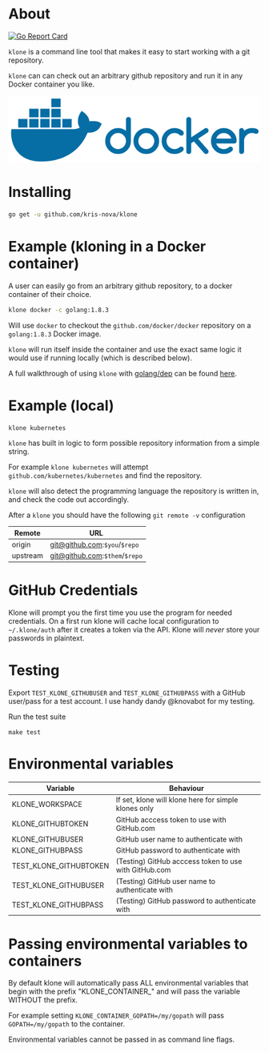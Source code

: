 # About

[![Go Report Card](https://goreportcard.com/badge/github.com/kris-nova/klone)](https://goreportcard.com/report/github.com/kris-nova/klone)


`klone` is a command line tool that makes it easy to start working with a git repository.

`klone` can can check out an arbitrary github repository and run it in any Docker container you like.

<p align="center">
  <img src="doc/img/docker.png"> </image>
</p>


# Installing

```bash
go get -u github.com/kris-nova/klone
```

# Example (kloning in a Docker container)

A user can easily go from an arbitrary github repository, to a docker container of their choice.

```bash
klone docker -c golang:1.8.3
```

Will use `docker` to checkout the `github.com/docker/docker` repository on a `golang:1.8.3` Docker image.

`klone` will run itself inside the container and use the exact same logic it would use if running locally (which is described below).

A full walkthrough of using `klone` with [golang/dep](https://github.com/golang/dep) can be found [here](doc/dep-example.md).

# Example (local)

```bash
klone kubernetes
```

`klone` has built in logic to form possible repository information from a simple string.

For example `klone kubernetes` will attempt `github.com/kubernetes/kubernetes` and find the repository.

`klone` will also detect the programming language the repository is written in, and check the code out accordingly.

After a `klone` you should have the following `git remote -v` configuration

| Remote        | URL                                         |
| ------------- | ------------------------------------------- |
| origin        | git@github.com:`$you`/`$repo`               |
| upstream      | git@github.com:`$them`/`$repo`              |


# GitHub Credentials

Klone will prompt you the first time you use the program for needed credentials.
On a first run klone will cache local configuration to `~/.klone/auth` after it creates a token via the API.
Klone will *never* store your passwords in plaintext.

# Testing

Export `TEST_KLONE_GITHUBUSER` and `TEST_KLONE_GITHUBPASS` with a GitHub user/pass for a test account.
I use handy dandy @knovabot for my testing.

Run the test suite

```
make test
```

# Environmental variables

| Variable                              | Behaviour                                              |
| ------------------------------------- | ------------------------------------------------------ |
|KLONE_WORKSPACE                        | If set, klone will klone here for simple klones only   |
|KLONE_GITHUBTOKEN                      | GitHub acccess token to use with GitHub.com            |
|KLONE_GITHUBUSER                       | GitHub user name to authenticate with                  |
|KLONE_GITHUBPASS                       | GitHub password to authenticate with                   |
|TEST_KLONE_GITHUBTOKEN                 | (Testing) GitHub acccess token to use with GitHub.com  |
|TEST_KLONE_GITHUBUSER                  | (Testing) GitHub user name to authenticate with        |
|TEST_KLONE_GITHUBPASS                  | (Testing) GitHub password to authenticate with         |

# Passing environmental variables to containers

By default klone will automatically pass ALL environmental variables that begin with the prefix "KLONE_CONTAINER_" and will pass the variable WITHOUT the prefix.

For example setting `KLONE_CONTAINER_GOPATH=/my/gopath` will pass `GOPATH=/my/gopath` to the container.

Environmental variables cannot be passed in as command line flags.